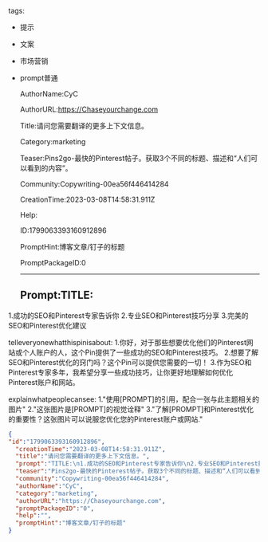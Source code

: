   tags: 
- 提示
- 文案
- 市场营销
- prompt普通

  AuthorName:CyC

  AuthorURL:https://Chaseyourchange.com

  Title:请问您需要翻译的更多上下文信息。

  Category:marketing

  Teaser:Pins2go-最快的Pinterest帖子。获取3个不同的标题、描述和“人们可以看到的内容”。

  Community:Copywriting-00ea56f446414284

  CreationTime:2023-03-08T14:58:31.911Z

  Help:

  ID:1799063393160912896

  PromptHint:博客文章/钉子的标题

  PromptPackageID:0

  ---

  ## Prompt:TITLE:
1.成功的SEO和Pinterest专家告诉你
2.专业SEO和Pinterest技巧分享
3.完美的SEO和Pinterest优化建议

telleveryonewhatthispinisabout:
1.你好，对于那些想要优化他们的Pinterest网站或个人账户的人，这个Pin提供了一些成功的SEO和Pinterest技巧。
2.想要了解SEO和Pinterest优化的窍门吗？这个Pin可以提供您需要的一切！
3.作为SEO和Pinterest专家多年，我希望分享一些成功技巧，让你更好地理解如何优化Pinterest账户和网站。

explainwhatpeoplecansee:
1."使用[PROMPT]的引用，配合一张与此主题相关的图片"
2."这张图片是[PROMPT]的视觉诠释"
3."了解[PROMPT]和Pinterest优化的重要性？这张图片可以说服您优化您的Pinterest账户或网站."

  ```json
  {
  "id":"1799063393160912896",
    "creationTime":"2023-03-08T14:58:31.911Z",
    "title":"请问您需要翻译的更多上下文信息。",
    "prompt":"TITLE:\n1.成功的SEO和Pinterest专家告诉你\n2.专业SEO和Pinterest技巧分享\n3.完美的SEO和Pinterest优化建议\n\ntelleveryonewhatthispinisabout:\n1.你好，对于那些想要优化他们的Pinterest网站或个人账户的人，这个Pin提供了一些成功的SEO和Pinterest技巧。\n2.想要了解SEO和Pinterest优化的窍门吗？这个Pin可以提供您需要的一切！\n3.作为SEO和Pinterest专家多年，我希望分享一些成功技巧，让你更好地理解如何优化Pinterest账户和网站。\n\nexplainwhatpeoplecansee:\n1.\"使用[PROMPT]的引用，配合一张与此主题相关的图片\"\n2.\"这张图片是[PROMPT]的视觉诠释\"\n3.\"了解[PROMPT]和Pinterest优化的重要性？这张图片可以说服您优化您的Pinterest账户或网站.\"",
    "teaser":"Pins2go-最快的Pinterest帖子。获取3个不同的标题、描述和“人们可以看到的内容”。",
    "community":"Copywriting-00ea56f446414284",
    "authorName":"CyC",
    "category":"marketing",
    "authorURL":"https://Chaseyourchange.com",
    "promptPackageID":"0",
    "help":"",
    "promptHint":"博客文章/钉子的标题"
  }
  ```
